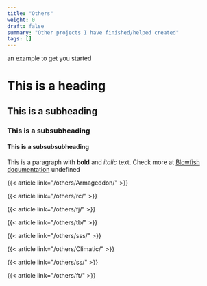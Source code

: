 ```yaml
---
title: "Others"
weight: 0
draft: false
summary: "Other projects I have finished/helped created"
tags: []
---
```

 an example to get you started
# This is a heading
## This is a subheading
### This is a subsubheading
#### This is a subsubsubheading
This is a paragraph with **bold** and *italic* text.
Check more at [Blowfish documentation](https://blowfish.page/)
undefined

{{< article link="/others/Armageddon/" >}} 

{{< article link="/others/rc/" >}} 

{{< article link="/others/fj/" >}}

{{< article link="/others/tb/" >}} 

{{< article link="/others/sss/" >}} 

{{< article link="/others/Climatic/" >}} 

{{< article link="/others/ss/" >}} 

{{< article link="/others/ft/" >}}
